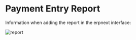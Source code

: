 # Payment Entry Report

Information when adding the report in the erpnext interface:


![report](https://user-images.githubusercontent.com/40042269/203349493-37150fb7-cc00-45cf-b3a5-3171bd9f02b0.png)
